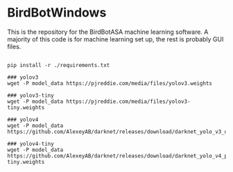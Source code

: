 # BirdBotWindows
This is the repository for the BirdBotASA machine learning software. A majority of this code is for machine learning set up, the rest is probably GUI files.

```

pip install -r ./requirements.txt

### yolov3
wget -P model_data https://pjreddie.com/media/files/yolov3.weights

### yolov3-tiny
wget -P model_data https://pjreddie.com/media/files/yolov3-tiny.weights

### yolov4
wget -P model_data https://github.com/AlexeyAB/darknet/releases/download/darknet_yolo_v3_optimal/yolov4.weights

### yolov4-tiny
wget -P model_data https://github.com/AlexeyAB/darknet/releases/download/darknet_yolo_v4_pre/yolov4-tiny.weights

```
